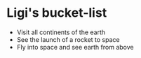 # Ligi's bucket-list

- Visit all continents of the earth 
- See the launch of a rocket to space 
- Fly into space and see earth from above 
